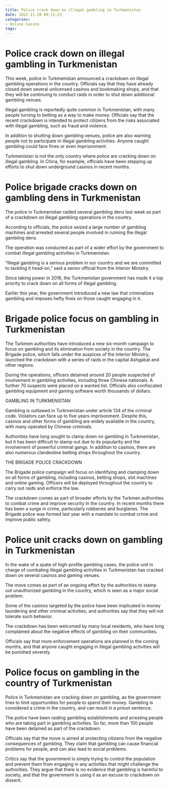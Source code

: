 ```yaml
---
title: Police crack down on illegal gambling in Turkmenistan
date: 2022-11-20 09:12:23
categories:
- Online Casino
tags:
---
```



#  Police crack down on illegal gambling in Turkmenistan

This week, police in Turkmenistan announced a crackdown on illegal gambling operations in the country. Officials say that they have already closed down several unlicensed casinos and bookmaking shops, and that they will be continuing to conduct raids in order to shut down additional gambling venues.

Illegal gambling is reportedly quite common in Turkmenistan, with many people turning to betting as a way to make money. Officials say that the recent crackdown is intended to protect citizens from the risks associated with illegal gambling, such as fraud and violence.

In addition to shutting down gambling venues, police are also warning people not to participate in illegal gambling activities. Anyone caught gambling could face fines or even imprisonment.

Turkmenistan is not the only country where police are cracking down on illegal gambling. In China, for example, officials have been stepping up efforts to shut down underground casinos in recent months.

#  Police brigade cracks down on gambling dens in Turkmenistan

The police in Turkmenistan raided several gambling dens last week as part of a crackdown on illegal gambling operations in the country.

According to officials, the police seized a large number of gambling machines and arrested several people involved in running the illegal gambling dens.

The operation was conducted as part of a wider effort by the government to combat illegal gambling activities in Turkmenistan.

“Illegal gambling is a serious problem in our country and we are committed to tackling it head-on,” said a senior official from the Interior Ministry.

Since taking power in 2016, the Turkmenistan government has made it a top priority to crack down on all forms of illegal gambling.

Earlier this year, the government introduced a new law that criminalizes gambling and imposes hefty fines on those caught engaging in it.

#  Brigade police focus on gambling in Turkmenistan

The Turkmen authorities have introduced a new six-month campaign to focus on gambling and its elimination from society in the country. The Brigade police, which falls under the auspices of the Interior Ministry, launched the crackdown with a series of raids in the capital Ashgabat and other regions.

During the operations, officers detained around 20 people suspected of involvement in gambling activities, including three Chinese nationals. A further 70 suspects were placed on a wanted list. Officials also confiscated gambling equipment and gaming software worth thousands of dollars.

 GAMBLING IN TURKMENISTAN

Gambling is outlawed in Turkmenistan under article 134 of the criminal code. Violators can face up to five years imprisonment. Despite this, casinos and other forms of gambling are widely available in the country, with many operated by Chinese criminals.

Authorities have long sought to clamp down on gambling in Turkmenistan, but it has been difficult to stamp out due to its popularity and the involvement of powerful criminal gangs. In addition to casinos, there are also numerous clandestine betting shops throughout the country.

THE BRIGADE POLICE CRACKDOWN

The Brigade police campaign will focus on identifying and clamping down on all forms of gambling, including casinos, betting shops, slot machines and online gaming. Officers will be deployed throughout the country to carry out raids and enforce the law.

The crackdown comes as part of broader efforts by the Turkmen authorities to combat crime and improve security in the country. In recent months there has been a surge in crime, particularly robberies and burglaries. The Brigade police was formed last year with a mandate to combat crime and improve public safety.

#  Police unit cracks down on gambling in Turkmenistan

In the wake of a spate of high-profile gambling cases, the police unit in charge of combating illegal gambling activities in Turkmenistan has cracked down on several casinos and gaming venues.

The move comes as part of an ongoing effort by the authorities to stamp out unauthorized gambling in the country, which is seen as a major social problem.

Some of the casinos targeted by the police have been implicated in money laundering and other criminal activities, and authorities say that they will not tolerate such behavior.

The crackdown has been welcomed by many local residents, who have long complained about the negative effects of gambling on their communities.

Officials say that more enforcement operations are planned in the coming months, and that anyone caught engaging in illegal gambling activities will be punished severely.

#  Police focus on gambling in the country of Turkmenistan

Police in Turkmenistan are cracking down on gambling, as the government tries to limit opportunities for people to spend their money. Gambling is considered a crime in the country, and can result in a prison sentence.

The police have been raiding gambling establishments and arresting people who are taking part in gambling activities. So far, more than 100 people have been detained as part of the crackdown.

Officials say that the move is aimed at protecting citizens from the negative consequences of gambling. They claim that gambling can cause financial problems for people, and can also lead to social problems.

Critics say that the government is simply trying to control the population and prevent them from engaging in any activities that might challenge the authorities. They argue that there is no evidence that gambling is harmful to society, and that the government is using it as an excuse to crackdown on dissent.